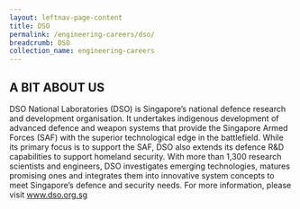 ```yaml
---
layout: leftnav-page-content
title: DSO
permalink: /engineering-careers/dso/
breadcrumb: DSO
collection_name: engineering-careers
---
```

## A BIT ABOUT US

DSO National Laboratories (DSO) is Singapore’s national defence research and development organisation. It undertakes indigenous development of advanced defence and weapon systems that provide the Singapore Armed Forces (SAF) with the superior technological edge in the battlefield. While its primary focus is to support the SAF, DSO also extends its defence R&D capabilities to support homeland security. With more than 1,300 research scientists and engineers, DSO investigates emerging technologies, matures promising ones and integrates them into innovative system concepts to meet Singapore’s defence and security needs. For more information, please visit www.dso.org.sg
